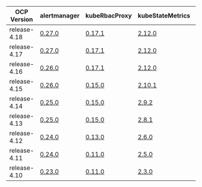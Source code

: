 |  OCP Version |                                   alertmanager                                   |                              kubeRbacProxy                               |                              kubeStateMetrics                               |                              kubernetesMetricsServer                              |                             monitoringPlugin                              |                             nodeExporter                              |                              promLabelProxy                              |                             prometheus                              |                                prometheusAdapter                                |                              prometheusOperator                              |                             thanos                              |
|--------------|----------------------------------------------------------------------------------|--------------------------------------------------------------------------|-----------------------------------------------------------------------------|-----------------------------------------------------------------------------------|---------------------------------------------------------------------------|-----------------------------------------------------------------------|--------------------------------------------------------------------------|---------------------------------------------------------------------|---------------------------------------------------------------------------------|------------------------------------------------------------------------------|-----------------------------------------------------------------|
| release-4.18 | [0.27.0](https://github.com/openshift/prometheus-alertmanager/blob/release-4.18) | [0.17.1](https://github.com/openshift/kube-rbac-proxy/blob/release-4.18) | [2.12.0](https://github.com/openshift/kube-state-metrics/blob/release-4.18) | [0.7.1](https://github.com/openshift/kubernetes-metrics-server/blob/release-4.18) | [1.0.0](https://github.com/openshift/monitoring-plugin/blob/release-4.18) | [1.8.1](https://github.com/openshift/node_exporter/blob/release-4.18) | [0.8.1](https://github.com/openshift/prom-label-proxy/blob/release-4.18) | [2.52.0](https://github.com/openshift/prometheus/blob/release-4.18) | [0.11.2](https://github.com/openshift/k8s-prometheus-adapter/blob/release-4.18) | [0.74.0](https://github.com/openshift/prometheus-operator/blob/release-4.18) | [0.35.1](https://github.com/openshift/thanos/blob/release-4.18) |
| release-4.17 | [0.27.0](https://github.com/openshift/prometheus-alertmanager/blob/release-4.17) | [0.17.1](https://github.com/openshift/kube-rbac-proxy/blob/release-4.17) | [2.12.0](https://github.com/openshift/kube-state-metrics/blob/release-4.17) | [0.7.1](https://github.com/openshift/kubernetes-metrics-server/blob/release-4.17) | [1.0.0](https://github.com/openshift/monitoring-plugin/blob/release-4.17) | [1.8.1](https://github.com/openshift/node_exporter/blob/release-4.17) | [0.8.1](https://github.com/openshift/prom-label-proxy/blob/release-4.17) | [2.52.0](https://github.com/openshift/prometheus/blob/release-4.17) | [0.11.2](https://github.com/openshift/k8s-prometheus-adapter/blob/release-4.17) | [0.74.0](https://github.com/openshift/prometheus-operator/blob/release-4.17) | [0.35.1](https://github.com/openshift/thanos/blob/release-4.17) |
| release-4.16 | [0.26.0](https://github.com/openshift/prometheus-alertmanager/blob/release-4.16) | [0.17.1](https://github.com/openshift/kube-rbac-proxy/blob/release-4.16) | [2.12.0](https://github.com/openshift/kube-state-metrics/blob/release-4.16) | [0.7.1](https://github.com/openshift/kubernetes-metrics-server/blob/release-4.16) | [1.0.0](https://github.com/openshift/monitoring-plugin/blob/release-4.16) | [1.8.0](https://github.com/openshift/node_exporter/blob/release-4.16) | [0.8.1](https://github.com/openshift/prom-label-proxy/blob/release-4.16) | [2.52.0](https://github.com/openshift/prometheus/blob/release-4.16) | [0.11.2](https://github.com/openshift/k8s-prometheus-adapter/blob/release-4.16) | [0.73.2](https://github.com/openshift/prometheus-operator/blob/release-4.16) | [0.35.0](https://github.com/openshift/thanos/blob/release-4.16) |
| release-4.15 | [0.26.0](https://github.com/openshift/prometheus-alertmanager/blob/release-4.15) | [0.15.0](https://github.com/openshift/kube-rbac-proxy/blob/release-4.15) | [2.10.1](https://github.com/openshift/kube-state-metrics/blob/release-4.15) | [0.6.4](https://github.com/openshift/kubernetes-metrics-server/blob/release-4.15) | [1.0.0](https://github.com/openshift/monitoring-plugin/blob/release-4.15) | [1.7.0](https://github.com/openshift/node_exporter/blob/release-4.15) | [0.7.0](https://github.com/openshift/prom-label-proxy/blob/release-4.15) | [2.48.0](https://github.com/openshift/prometheus/blob/release-4.15) | [0.11.2](https://github.com/openshift/k8s-prometheus-adapter/blob/release-4.15) | [0.70.0](https://github.com/openshift/prometheus-operator/blob/release-4.15) | [0.32.5](https://github.com/openshift/thanos/blob/release-4.15) |
| release-4.14 | [0.25.0](https://github.com/openshift/prometheus-alertmanager/blob/release-4.14) | [0.15.0](https://github.com/openshift/kube-rbac-proxy/blob/release-4.14) | [2.9.2](https://github.com/openshift/kube-state-metrics/blob/release-4.14)  | [0.6.4](https://github.com/openshift/kubernetes-metrics-server/blob/release-4.14) | [1.0.0](https://github.com/openshift/monitoring-plugin/blob/release-4.14) | [1.6.1](https://github.com/openshift/node_exporter/blob/release-4.14) | [0.7.0](https://github.com/openshift/prom-label-proxy/blob/release-4.14) | [2.46.0](https://github.com/openshift/prometheus/blob/release-4.14) | [0.10.0](https://github.com/openshift/k8s-prometheus-adapter/blob/release-4.14) | [0.67.1](https://github.com/openshift/prometheus-operator/blob/release-4.14) | [0.30.2](https://github.com/openshift/thanos/blob/release-4.14) |
| release-4.13 | [0.25.0](https://github.com/openshift/prometheus-alertmanager/blob/release-4.13) | [0.15.0](https://github.com/openshift/kube-rbac-proxy/blob/release-4.13) | [2.8.1](https://github.com/openshift/kube-state-metrics/blob/release-4.13)  | N/A                                                                               | N/A                                                                       | [1.5.0](https://github.com/openshift/node_exporter/blob/release-4.13) | [0.6.0](https://github.com/openshift/prom-label-proxy/blob/release-4.13) | [2.42.0](https://github.com/openshift/prometheus/blob/release-4.13) | [0.10.0](https://github.com/openshift/k8s-prometheus-adapter/blob/release-4.13) | [0.63.0](https://github.com/openshift/prometheus-operator/blob/release-4.13) | [0.30.2](https://github.com/openshift/thanos/blob/release-4.13) |
| release-4.12 | [0.24.0](https://github.com/openshift/prometheus-alertmanager/blob/release-4.12) | [0.13.0](https://github.com/openshift/kube-rbac-proxy/blob/release-4.12) | [2.6.0](https://github.com/openshift/kube-state-metrics/blob/release-4.12)  | N/A                                                                               | N/A                                                                       | [1.4.0](https://github.com/openshift/node_exporter/blob/release-4.12) | [0.5.0](https://github.com/openshift/prom-label-proxy/blob/release-4.12) | [2.39.1](https://github.com/openshift/prometheus/blob/release-4.12) | [0.10.0](https://github.com/openshift/k8s-prometheus-adapter/blob/release-4.12) | [0.60.1](https://github.com/openshift/prometheus-operator/blob/release-4.12) | [0.28.1](https://github.com/openshift/thanos/blob/release-4.12) |
| release-4.11 | [0.24.0](https://github.com/openshift/prometheus-alertmanager/blob/release-4.11) | [0.11.0](https://github.com/openshift/kube-rbac-proxy/blob/release-4.11) | [2.5.0](https://github.com/openshift/kube-state-metrics/blob/release-4.11)  | N/A                                                                               | N/A                                                                       | [1.3.1](https://github.com/openshift/node_exporter/blob/release-4.11) | [0.4.0](https://github.com/openshift/prom-label-proxy/blob/release-4.11) | [2.36.2](https://github.com/openshift/prometheus/blob/release-4.11) | [0.9.1](https://github.com/openshift/k8s-prometheus-adapter/blob/release-4.11)  | [0.57.0](https://github.com/openshift/prometheus-operator/blob/release-4.11) | [0.26.0](https://github.com/openshift/thanos/blob/release-4.11) |
| release-4.10 | [0.23.0](https://github.com/openshift/prometheus-alertmanager/blob/release-4.10) | [0.11.0](https://github.com/openshift/kube-rbac-proxy/blob/release-4.10) | [2.3.0](https://github.com/openshift/kube-state-metrics/blob/release-4.10)  | N/A                                                                               | N/A                                                                       | [1.3.1](https://github.com/openshift/node_exporter/blob/release-4.10) | [0.4.0](https://github.com/openshift/prom-label-proxy/blob/release-4.10) | [2.32.1](https://github.com/openshift/prometheus/blob/release-4.10) | [0.9.1](https://github.com/openshift/k8s-prometheus-adapter/blob/release-4.10)  | [0.53.1](https://github.com/openshift/prometheus-operator/blob/release-4.10) | [0.23.2](https://github.com/openshift/thanos/blob/release-4.10) |
